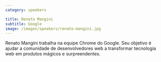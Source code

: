 ```yaml
---
category: speakers

title: Renato Mangini
subtitle: Google
image: /images/speakers/renato-mangini.jpg
---
```

Renato Mangini trabalha na equipe Chrome do Google. Seu objetivo é ajudar a comunidade de desenvolvedores web a transformar tecnologia web em produtos mágicos e surpreendentes.